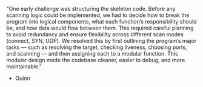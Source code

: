 "One early challenge was structuring the skeleton code. Before any scanning logic could be implemented, we had to decide how to break the program into logical components, what each function’s responsibility should be, and how data would flow between them. This required careful planning to avoid redundancy and ensure flexibility across different scan modes (connect, SYN, UDP). We resolved this by first outlining the program’s major tasks — such as resolving the target, checking liveness, choosing ports, and scanning — and then assigning each to a modular function. This modular design made the codebase cleaner, easier to debug, and more maintainable."
- Quinn

